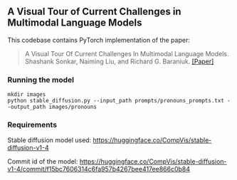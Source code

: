 ## A Visual Tour of Current Challenges in Multimodal Language Models

This codebase contains PyTorch implementation of the paper:

> A Visual Tour Of Current Challenges In Multimodal Language Models.
> Shashank Sonkar, Naiming Liu, and Richard G. Baraniuk.
> [[Paper]](https://arxiv.org/abs/2210.12565)


### Running the model
```
mkdir images
python stable_diffusion.py --input_path prompts/pronouns_prompts.txt --output_path images/pronouns
```

### Requirements
Stable diffusion model used: https://huggingface.co/CompVis/stable-diffusion-v1-4

Commit id of the model: https://huggingface.co/CompVis/stable-diffusion-v1-4/commit/f15bc7606314c6fa957b4267bee417ee866c0b84
